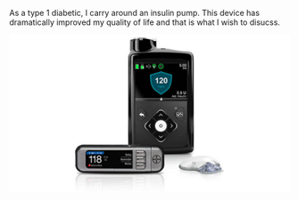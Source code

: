 As a type 1 diabetic, I carry around an insulin pump. This device has dramatically improved my quality of life and that is what I wish to disucss.

![G670 Medtronic Pump](https://github.com/Thisisme125/embsys100/blob/master/assignment01/images/G670.jpg)

